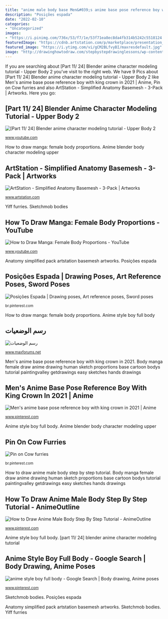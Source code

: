 ```yaml
---
title: "anime male body base Men&#039;s anime base pose reference boy with king crown in 2021"
description: "Posições espada"
date: "2022-02-10"
categories:
- "Uncategorized"
images:
- "https://i.pinimg.com/736x/53/f7/1e/53f71ea8ec8da4fb314b5242c5518124.jpg"
featuredImage: "https://cdnb.artstation.com/p/marketplace/presentation_assets/000/471/213/large/file.jpg?1596368792"
featured_image: "https://i.ytimg.com/vi/gCM2BLfvyBI/maxresdefault.jpg"
image: "http://drawinghowtodraw.com/stepbystepdrawinglessons/wp-content/uploads/2010/04/04-ACTION.png"
---
```


If you are searching about [Part 11/ 24] Blender anime character modeling tutorial - Upper Body 2 you've visit to the right web. We have 9 Pics about [Part 11/ 24] Blender anime character modeling tutorial - Upper Body 2 like Men&#039;s anime base pose reference boy with king crown in 2021 | Anime, Pin on Cow furries and also ArtStation - Simplified Anatomy Basemesh - 3-Pack | Artworks. Here you go:

## [Part 11/ 24] Blender Anime Character Modeling Tutorial - Upper Body 2

![[Part 11/ 24] Blender anime character modeling tutorial - Upper Body 2](https://i.ytimg.com/vi/KPWNn2PhXYs/maxresdefault.jpg "Yiff furries")

<small>www.youtube.com</small>

How to draw manga: female body proportions. Anime blender body character modeling upper

## ArtStation - Simplified Anatomy Basemesh - 3-Pack | Artworks

![ArtStation - Simplified Anatomy Basemesh - 3-Pack | Artworks](https://cdnb.artstation.com/p/marketplace/presentation_assets/000/471/213/large/file.jpg?1596368792 "Body manga female draw anime drawing human sketch proportions base cartoon bodys tutorial paintingvalley getdrawings easy sketches hands drawings")

<small>www.artstation.com</small>

Yiff furries. Sketchmob bodies

## How To Draw Manga: Female Body Proportions - YouTube

![How to Draw Manga: Female Body Proportions - YouTube](https://i.ytimg.com/vi/gCM2BLfvyBI/maxresdefault.jpg "Pin on cow furries")

<small>www.youtube.com</small>

Anatomy simplified pack artstation basemesh artworks. Posições espada

## Posições Espada | Drawing Poses, Art Reference Poses, Sword Poses

![Posições Espada | Drawing poses, Art reference poses, Sword poses](https://i.pinimg.com/736x/84/14/43/841443012a2d9b83b0edcfc5cd6b4b0c.jpg "Sketchmob bodies")

<small>br.pinterest.com</small>

How to draw manga: female body proportions. Anime style boy full body

## رسم الوضعيات

![رسم الوضعيات](http://drawinghowtodraw.com/stepbystepdrawinglessons/wp-content/uploads/2010/04/04-ACTION.png "Body manga female draw anime drawing human sketch proportions base cartoon bodys tutorial paintingvalley getdrawings easy sketches hands drawings")

<small>www.maxforums.net</small>

Men&#039;s anime base pose reference boy with king crown in 2021. Body manga female draw anime drawing human sketch proportions base cartoon bodys tutorial paintingvalley getdrawings easy sketches hands drawings

## Men&#039;s Anime Base Pose Reference Boy With King Crown In 2021 | Anime

![Men&#039;s anime base pose reference boy with king crown in 2021 | Anime](https://i.pinimg.com/736x/0c/66/58/0c66585ec8e61422e328147bd221441f.jpg "How to draw anime male body step by step tutorial")

<small>www.pinterest.com</small>

Anime style boy full body. Anime blender body character modeling upper

## Pin On Cow Furries

![Pin on Cow furries](https://i.pinimg.com/736x/53/f7/1e/53f71ea8ec8da4fb314b5242c5518124.jpg "How to draw anime male body step by step tutorial")

<small>br.pinterest.com</small>

How to draw anime male body step by step tutorial. Body manga female draw anime drawing human sketch proportions base cartoon bodys tutorial paintingvalley getdrawings easy sketches hands drawings

## How To Draw Anime Male Body Step By Step Tutorial - AnimeOutline

![How to Draw Anime Male Body Step By Step Tutorial - AnimeOutline](https://i.pinimg.com/736x/ff/7b/aa/ff7baaf43b807ad679d2f862d97ed155.jpg "Posições espada")

<small>www.pinterest.com</small>

Anime style boy full body. [part 11/ 24] blender anime character modeling tutorial

## Anime Style Boy Full Body - Google Search | Body Drawing, Anime Poses

![anime style boy full body - Google Search | Body drawing, Anime poses](https://i.pinimg.com/736x/62/ea/a6/62eaa6390f4c627492f011467f1f8282.jpg "Anime blender body character modeling upper")

<small>www.pinterest.com</small>

Sketchmob bodies. Posições espada

Anatomy simplified pack artstation basemesh artworks. Sketchmob bodies. Yiff furries
